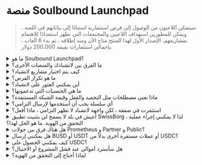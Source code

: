 # منصة Soulbound Launchpad

> سيتمكن اللاعبون من الوصول إلى فرص استثمارية استنادًا إلى بياناتهم في اللعبة ، ويمكن للمطورين استهداف اللاعبين والمجتمعات التي تظهر استعدادًا للاهتمام بمشاريعهم. الإصدار الأول لهذا المنتج متاح الآن ومنذ إطلاقه ، تم بدء 6 ألعاب ، بإجمالي استثمارات بقيمة 200،000 دولار.

<details>

<summary>ما هو Soulbound Launchpad؟</summary>

Soulbound Launchpad هي منصة تربط اللاعبين بألعاب تجمع رأس المال استنادًا إلى هويتهم الرقمية. يتيح لمطوري الألعاب استهداف اللاعبين المحددين باستخدام هوياتهم الرقمية وجمع الأموال.

</details>

<details>

<summary>ما الفرق بين لانشبادك والمنصات الأخرى؟</summary>

يتم منح اللاعبين المتصلين بـ Soulbound Launchpad من خلال شبكة الاعتماد الوصول إلى صفقات مصممة خصيصًا لاعتماداتهم في الألعاب. وهذا يعني أن لاعب لعبة إطلاق النار من المرجح أن يتلقى فرصة متعلقة بألعاب إطلاق النار.

</details>

<details>

<summary>كيف يتم اختيار مشاريع لانشباد؟</summary>

يقوم المجلس الاستثماري بإجراء عملية تحقق دقيقة متعددة المراحل ، تتوج بتقرير شامل. في السوق الخاصة (رأس المال المغامر ، ملائكة الأعمال) ، نحتفظ ببعض من أكثر التقارير الشاملة والمفصلة في قطاع GameFi.

</details>

<details>

<summary>ما هو تكرار الفرص؟</summary>

قدرتنا على قبول المشاريع تعتمد تمامًا على جودة تدفق الصفقات لدينا. لذلك ، ننظر فقط في المشاريع التي تلبي معايير الجودة العالية.

</details>

<details>

<summary>أين يمكنني العثور على لانشباد؟</summary>

يمكنك العثور على لانشباد [هنا](https://launchpad.xborg.com/).

</details>

<details>

<summary>ما هي الجنسيات التي تدعمونها؟</summary>

ندعم البلدان المدعومة من قبل SwissBorg. يمكن العثور على القائمة الكاملة هنا: [https://swissborg.com/supported-countries](https://swissborg.com/supported-countries)

</details>

<details>

<summary>ماذا تعني مصطلحات مثل التجميد والقفل وقيمة الشبكة المستنفدة؟</summary>

* **التجميد** يشير إلى الفترة التي يتم فيها توزيع الرموز
* **القفل** يشير إلى الفترة التي يتم فيها قفل الرموز
* **قيمة الشبكة المستنفدة** تشير إلى تقييم الرمز ، ويتم حسابه عن طريق ضرب سعره بالإمداد الأقصى. (قيمة مستنفدة بالكامل)

</details>

<details>

<summary>أي سلسلة يجب أن أستخدمها لإرسال التزامي؟</summary>

Ethereum ، عبر USDC (ERC-20).

</details>

<details>

<summary>استثمرت في صفقة ، لكن واجهة لانشباد لا تظهر التزامي ، ماذا أفعل؟</summary>

إذا لم يظهر التزامك في لانشباد ، يرجى فتح تذكرة دعم على Discord.

</details>

<details>

<summary>أعيش في بلد لا يسمح لي بتثبيت تطبيق SwissBorg ، لذا لا يمكنني إجراء عملية التحقق من الهوية. ما هو الحل لهذا؟</summary>

في الوقت الحالي ، ندعم فقط الجنسيات المتاحة في تطبيق SwissBorg. يعمل XBorg بنشاط على توسيع شبكته ، ومع مرور الوقت ستكون المزيد من المناطق والجنسيات مؤهلة لإجراء عملية التحقق من الهوية.

</details>

<details>

<summary>هل هناك فرق بين جولات Prometheus و Partner و Public؟</summary>

تختلف الجولات التي يحق للمستخدمين المشاركة فيها وفقًا لمعلوماتهم الديموغرافية. يحصل حاملو Prometheus على أكبر فوائد ولا يلزمون بدفع الرسوم ، بينما تختلف الجولات الأخرى في الرسوم وحجم التخصيص.

</details>

<details>

<summary>هل يمكنني إرسال BUSD أو USDT أو عملات مستقرة أخرى بدلاً من USDC؟</summary>

حاليًا ، ندعم فقط USDC.

</details>

<details>

<summary>كيف يمكنني الحصول على USDC؟</summary>

SwissBorg هي واحدة من أفضل الخيارات للحصول على USDC من خلال عملات مشفرة أخرى أو العملات القانونية.

</details>

<details>

<summary>هل سأسترد أموالي عند فشل المشروع أو الاحتيال؟</summary>

نقوم بإجراء تحقق دقيق لفرص لانشباد XBorg لتقليل عدد المشاريع التي تفشل.

لن يتم تنفيذ أي استرداد إذا تبين أن الخطأ في المستثمرين.

</details>

<details>

<summary>لماذا أحتاج إلى التحقق من الهوية؟</summary>

لكي يتماشى XBorg مع الاختصاص القانوني المتعلق بمنصات الإطلاق.

</details>
